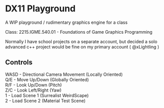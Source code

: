 # DX11 Playground

A WIP playground / rudimentary graphics engine for a class

Class: 2215.IGME.540.01 - Foundations of Game Graphics Programming

Normally I have school projects on a separate account, but decided a solo advanced c++ project would be fine on my primary account ( @xLightling )

## Controls

WASD - Directional Camera Movement (Locally Oriented)  
Q/E - Move Up/Down (Globally Oriented)  
R/F - Look Up/Down (Pitch)  
Z/C - Look Left/Right (Yaw)  
1 - Load Scene 1 (Surrealist WeirdScape)  
2 - Load Scene 2 (Material Test Scene)  
